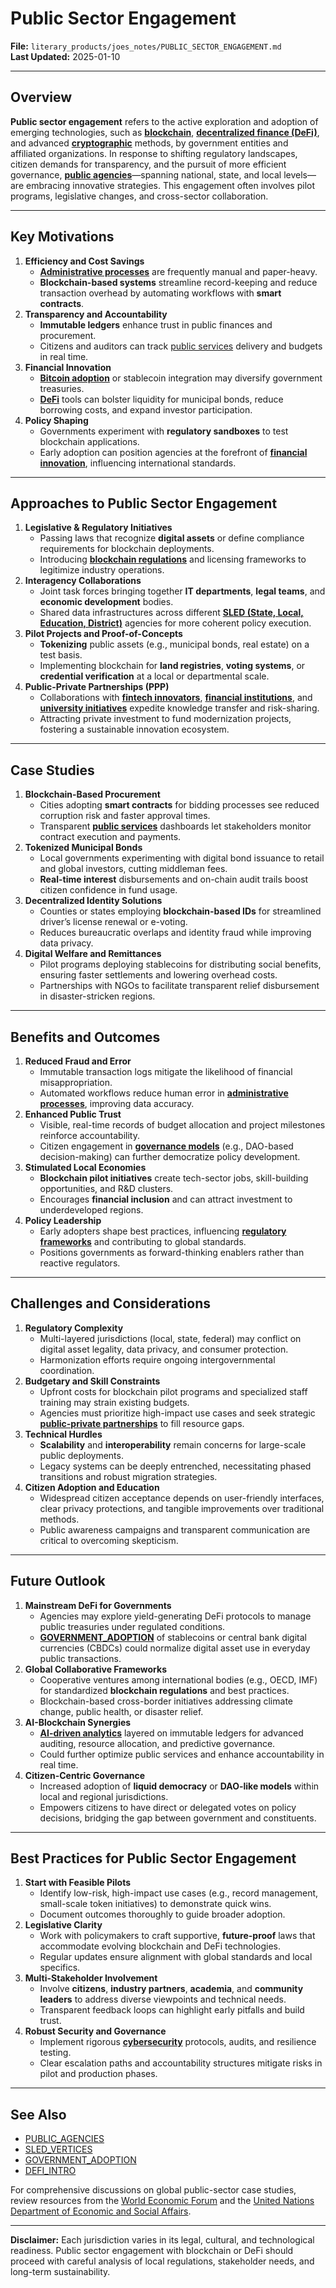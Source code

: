 # Public Sector Engagement

**File:** `literary_products/joes_notes/PUBLIC_SECTOR_ENGAGEMENT.md`\
**Last Updated:** 2025-01-10

***

## Overview

**Public sector engagement** refers to the active exploration and adoption of emerging technologies, such as [**blockchain**](BITCOIN_BASICS.md), [**decentralized finance (DeFi)**](../CRYPTO/DEFI_INTRO.md), and advanced [**cryptographic**](../CRYPTO/CRYPTOGRAPHY_BASICS.md) methods, by government entities and affiliated organizations. In response to shifting regulatory landscapes, citizen demands for transparency, and the pursuit of more efficient governance, [**public agencies**](PUBLIC_AGENCIES.md)—spanning national, state, and local levels—are embracing innovative strategies. This engagement often involves pilot programs, legislative changes, and cross-sector collaboration.

***

## Key Motivations

1. **Efficiency and Cost Savings**
   * [**Administrative processes**](ADMINISTRATIVE_PROCESSES.md) are frequently manual and paper-heavy.
   * **Blockchain-based systems** streamline record-keeping and reduce transaction overhead by automating workflows with **smart contracts**.
2. **Transparency and Accountability**
   * **Immutable ledgers** enhance trust in public finances and procurement.
   * Citizens and auditors can track [public services](PUBLIC_SERVICES.md) delivery and budgets in real time.
3. **Financial Innovation**
   * [**Bitcoin adoption**](GOVERNMENT_ADOPTION.md) or stablecoin integration may diversify government treasuries.
   * [**DeFi**](../CRYPTO/DEFI_INTRO.md) tools can bolster liquidity for municipal bonds, reduce borrowing costs, and expand investor participation.
4. **Policy Shaping**
   * Governments experiment with **regulatory sandboxes** to test blockchain applications.
   * Early adoption can position agencies at the forefront of [**financial innovation**](../STRATEGY/FINANCIAL_INNOVATION.md), influencing international standards.

***

## Approaches to Public Sector Engagement

1. **Legislative & Regulatory Initiatives**
   * Passing laws that recognize **digital assets** or define compliance requirements for blockchain deployments.
   * Introducing [**blockchain regulations**](../../joes_notes/BLOCKCHAIN_REGULATIONS.md) and licensing frameworks to legitimize industry operations.
2. **Interagency Collaborations**
   * Joint task forces bringing together **IT departments**, **legal teams**, and **economic development** bodies.
   * Shared data infrastructures across different [**SLED (State, Local, Education, District)**](SLED_VERTICES.md) agencies for more coherent policy execution.
3. **Pilot Projects and Proof-of-Concepts**
   * **Tokenizing** public assets (e.g., municipal bonds, real estate) on a test basis.
   * Implementing blockchain for **land registries**, **voting systems**, or **credential verification** at a local or departmental scale.
4. **Public-Private Partnerships (PPP)**
   * Collaborations with [**fintech innovators**](../../joes_notes/FINTECH_INNOVATORS.md), [**financial institutions**](../STRATEGY/FINANCIAL_INSTITUTIONS.md), and [**university initiatives**](UNIVERSITY_INITIATIVES.md) expedite knowledge transfer and risk-sharing.
   * Attracting private investment to fund modernization projects, fostering a sustainable innovation ecosystem.

***

## Case Studies

1. **Blockchain-Based Procurement**
   * Cities adopting **smart contracts** for bidding processes see reduced corruption risk and faster approval times.
   * Transparent [**public services**](PUBLIC_SERVICES.md) dashboards let stakeholders monitor contract execution and payments.
2. **Tokenized Municipal Bonds**
   * Local governments experimenting with digital bond issuance to retail and global investors, cutting middleman fees.
   * **Real-time interest** disbursements and on-chain audit trails boost citizen confidence in fund usage.
3. **Decentralized Identity Solutions**
   * Counties or states employing **blockchain-based IDs** for streamlined driver’s license renewal or e-voting.
   * Reduces bureaucratic overlaps and identity fraud while improving data privacy.
4. **Digital Welfare and Remittances**
   * Pilot programs deploying stablecoins for distributing social benefits, ensuring faster settlements and lowering overhead costs.
   * Partnerships with NGOs to facilitate transparent relief disbursement in disaster-stricken regions.

***

## Benefits and Outcomes

1. **Reduced Fraud and Error**
   * Immutable transaction logs mitigate the likelihood of financial misappropriation.
   * Automated workflows reduce human error in [**administrative processes**](ADMINISTRATIVE_PROCESSES.md), improving data accuracy.
2. **Enhanced Public Trust**
   * Visible, real-time records of budget allocation and project milestones reinforce accountability.
   * Citizen engagement in [**governance models**](../AI/GOVERNANCE_MODELS.md) (e.g., DAO-based decision-making) can further democratize policy development.
3. **Stimulated Local Economies**
   * **Blockchain pilot initiatives** create tech-sector jobs, skill-building opportunities, and R\&D clusters.
   * Encourages **financial inclusion** and can attract investment to underdeveloped regions.
4. **Policy Leadership**
   * Early adopters shape best practices, influencing [**regulatory frameworks**](REGULATORY_FRAMEWORKS.md) and contributing to global standards.
   * Positions governments as forward-thinking enablers rather than reactive regulators.

***

## Challenges and Considerations

1. **Regulatory Complexity**
   * Multi-layered jurisdictions (local, state, federal) may conflict on digital asset legality, data privacy, and consumer protection.
   * Harmonization efforts require ongoing intergovernmental coordination.
2. **Budgetary and Skill Constraints**
   * Upfront costs for blockchain pilot programs and specialized staff training may strain existing budgets.
   * Agencies must prioritize high-impact use cases and seek strategic [**public-private partnerships**](../STRATEGY/INNOVATIONS_IN_PUBLIC_SECTOR.md) to fill resource gaps.
3. **Technical Hurdles**
   * **Scalability** and **interoperability** remain concerns for large-scale public deployments.
   * Legacy systems can be deeply entrenched, necessitating phased transitions and robust migration strategies.
4. **Citizen Adoption and Education**
   * Widespread citizen acceptance depends on user-friendly interfaces, clear privacy protections, and tangible improvements over traditional methods.
   * Public awareness campaigns and transparent communication are critical to overcoming skepticism.

***

## Future Outlook

1. **Mainstream DeFi for Governments**
   * Agencies may explore yield-generating DeFi protocols to manage public treasuries under regulated conditions.
   * [**GOVERNMENT\_ADOPTION**](GOVERNMENT_ADOPTION.md) of stablecoins or central bank digital currencies (CBDCs) could normalize digital asset use in everyday public transactions.
2. **Global Collaborative Frameworks**
   * Cooperative ventures among international bodies (e.g., OECD, IMF) for standardized **blockchain regulations** and best practices.
   * Blockchain-based cross-border initiatives addressing climate change, public health, or disaster relief.
3. **AI-Blockchain Synergies**
   * [**AI-driven analytics**](../STRATEGY/TECH_INNOVATION.md#artificial-intelligence-and-machine-learning) layered on immutable ledgers for advanced auditing, resource allocation, and predictive governance.
   * Could further optimize public services and enhance accountability in real time.
4. **Citizen-Centric Governance**
   * Increased adoption of **liquid democracy** or **DAO-like models** within local and regional jurisdictions.
   * Empowers citizens to have direct or delegated votes on policy decisions, bridging the gap between government and constituents.

***

## Best Practices for Public Sector Engagement

1. **Start with Feasible Pilots**
   * Identify low-risk, high-impact use cases (e.g., record management, small-scale token initiatives) to demonstrate quick wins.
   * Document outcomes thoroughly to guide broader adoption.
2. **Legislative Clarity**
   * Work with policymakers to craft supportive, **future-proof** laws that accommodate evolving blockchain and DeFi technologies.
   * Regular updates ensure alignment with global standards and local specifics.
3. **Multi-Stakeholder Involvement**
   * Involve **citizens**, **industry partners**, **academia**, and **community leaders** to address diverse viewpoints and technical needs.
   * Transparent feedback loops can highlight early pitfalls and build trust.
4. **Robust Security and Governance**
   * Implement rigorous [**cybersecurity**](../../joes_notes/BLOCKCHAIN_SECURITY.md) protocols, audits, and resilience testing.
   * Clear escalation paths and accountability structures mitigate risks in pilot and production phases.

***

## See Also

* [PUBLIC\_AGENCIES](PUBLIC_AGENCIES.md)
* [SLED\_VERTICES](SLED_VERTICES.md)
* [GOVERNMENT\_ADOPTION](GOVERNMENT_ADOPTION.md)
* [DEFI\_INTRO](../CRYPTO/DEFI_INTRO.md)

For comprehensive discussions on global public-sector case studies, review resources from the [World Economic Forum](https://www.weforum.org/) and the [United Nations Department of Economic and Social Affairs](https://www.un.org/development/desa/en/).

***

**Disclaimer:** Each jurisdiction varies in its legal, cultural, and technological readiness. Public sector engagement with blockchain or DeFi should proceed with careful analysis of local regulations, stakeholder needs, and long-term sustainability.
